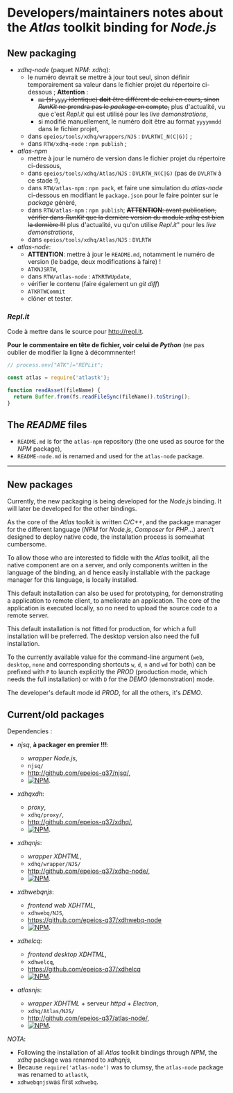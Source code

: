# Developers/maintainers notes about the *Atlas* toolkit binding for *Node.js*

## New packaging

- *xdhq-node* (paquet *NPM*: *xdhq*):
  - le numéro devrait se mettre à jour tout seul, sinon définir temporairement sa valeur dans le fichier projet du répertoire ci-dessous ; **Attention** :
    - ~~`mm` (si `yyyy` identique) **doit** être différent de celui en cours, sinon *RunKit* ne prendra pas le  *package* en compte,~~ plus d'actualité, vu que c'est *Repl.it* qui est utilisé pour les *live demonstrations*,
    - si modifié manuellement, le numéro doit être au format `yyyymmdd` dans le fichier projet,
  - dans `epeios/tools/xdhq/wrappers/NJS` : `DVLRTW[_N(C|G)]` ;
  - dans `RTW/xdhq-node` : `npm publish` ;
- *atlas-npm*
  - mettre à jour le numéro de version dans le fichier projet du répertoire ci-dessous,
  - dans `epeios/tools/xdhq/Atlas/NJS` : `DVLRTW_N(C|G)` (pas de `DVLRTW` à ce stade !),
  - dans `RTW/atlas-npm` : `npm pack`, et faire une simulation du *atlas-node* ci-dessous en modifiant le `package.json` pour le faire pointer sur le *package* génèré,
  - dans `RTW/atlas-npm` : `npm publish`; ~~**ATTENTION**: avant publication, vérifier dans *RunKit* que la dernière version du module *xdhq* est bien la dernière !!!~~ plus d'actualité, vu qu'on utilise *Repl.it*" pour les *live demonstrations*,
  - dans `epeios/tools/xdhq/Atlas/NJS` : `DVLRTW`
- *atlas-node*:
  - **ATTENTION**: mettre à jour le `README.md`, notamment le numéro de version (le badge, deux modifications à faire) !
  - `ATKNJSRTW`,
  - dans `RTW/atlas-node` : `ATKRTWUpdate`,
  - vérifier le contenu (faire également un *git diff*)
  - `ATKRTWCommit`
  - clôner et tester.

### *Repl.it*

Code à mettre dans le source pour <http://repl.it>.

**Pour le commentaire en tête de fichier, voir celui de *Python*** (ne pas oublier de modifier la ligne à décommnenter!

``` javascript
// process.env["ATK"]="REPLit";

const atlas = require('atlastk');

function readAsset(fileName) {
  return Buffer.from(fs.readFileSync(fileName)).toString();
}

```

## The *README* files

- `README.md` is for the `atlas-npm` repository (the one used as source for the *NPM* package),
- `README-node.md` is renamed and used for the `atlas-node` package.

----

## New packages

Currently, the new packaging is being developed for the *Node.js* binding. It will later be developed for the other bindings.

As the core of the *Atlas* toolkit is written *C/C++*, and the package manager for the different language (*NPM* for *Node.js*, *Composer* for *PHP*...) aren't designed to deploy native code, the installation process is somewhat cumbersome.

To allow those who are interested to fiddle with the *Atlas* toolkit, all the native component are on a server, and only components written in the language of the binding, an d hence easily installable with the package manager for this language, is locally installed.

This default installation can also be used for prototyping, for demonstrating a application to remote client, to ameliorate an application. The core of the application is executed locally, so no need to upload the source code to a remote server.

This default installation is not fitted for production, for which a full installation will be preferred. The desktop version also need the full installation.

To the currently available value for the command-line argument (`web`, `desktop`, `none` and corresponding shortcuts `w`, `d`, `n` and `wd` for both) can be prefixed with `P` to launch explicitly the *PROD* (production mode, which needs the full installation) or with `D` for the *DEMO* (demonstration) mode.

The developer's default mode id *PROD*, for all the others, it's *DEMO*.

## Current/old packages

Dependencies :

* *njsq*, **à packager en premier !!!**:
  * *wrapper* *Node.js*,
  * `njsq/`
  * <http://github.com/epeios-q37/njsq/>,
  * [![NPM](https://nodei.co/npm/njsq.png)](https://nodei.co/npm/njsq/).

* *xdhqxdh*:
  * *proxy*,
  * `xdhq/proxy/`,
  * <http://github.com/epeios-q37/xdhq/>,
  * [![NPM](https://nodei.co/npm/xdhqxdh.png)](https://nodei.co/npm/xdhqxdh/).

* *xdhqnjs*:
  * *wrapper* *XDHTML*,
  * `xdhq/wrapper/NJS/`
  * <http://github.com/epeios-q37/xdhq-node/>,
  * [![NPM](https://nodei.co/npm/xdhqnjs.png)](https://nodei.co/npm/xdhqnjs/).

* *xdhwebqnjs*:
  * *frontend* *web* *XDHTML*,
  * `xdhwebq/NJS`,
  * <https://github.com/epeios-q37/xdhwebq-node>
  * [![NPM](https://nodei.co/npm/xdhwebqnjs.png)](https://nodei.co/npm/xdhwebqnjs/).

* *xdhelcq*:
  * *frontend* *desktop* *XDHTML*,
  * `xdhwelcq`,
  * <https://github.com/epeios-q37/xdhelcq>
  * [![NPM](https://nodei.co/npm/xdhelcq.png)](https://nodei.co/npm/xdhelcq/).

* *atlasnjs*:
  * *wrapper* *XDHTML* + serveur *httpd* + *Electron*,
  * `xdhq/Atlas/NJS/`
  * <http://github.com/epeios-q37/atlas-node/>,
  * [![NPM](https://nodei.co/npm/atlastk.png)](https://nodei.co/npm/atlastk/).

*NOTA*:

* Following the installation of all *Atlas* toolkit bindings through *NPM*, the *xdhq* package was renamed to *xdhqnjs*,
* Because `require('atlas-node')` was to clumsy, the `atlas-node` package was renamed to `atlastk`,
* `xdhwebqnjs`was first `xdhwebq`.